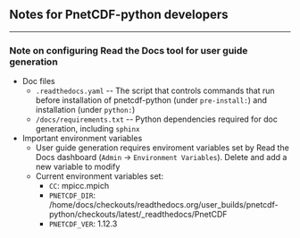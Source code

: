 ## Notes for PnetCDF-python developers
---

### Note on configuring Read the Docs tool for user guide generation
 * Doc files
   * `.readthedocs.yaml` -- The script that controls commands that run before installation of pnetcdf-python (under `pre-install:`) and installation (under `python:`)
   * `/docs/requirements.txt` -- Python dependencies required for doc generation, including `sphinx`
 * Important environment variables
   * User guide generation requires enviroment variables set by Read the Docs dashboard (`Admin` -> `Environment Variables`). Delete and add a new variable to modify
   * Current environment variables set:
     * `CC`: mpicc.mpich
     * `PNETCDF_DIR`: /home/docs/checkouts/readthedocs.org/user_builds/pnetcdf-python/checkouts/latest/_readthedocs/PnetCDF
     * `PNETCDF_VER`: 1.12.3